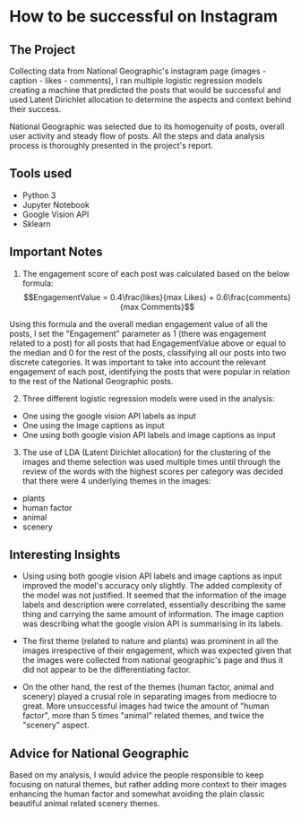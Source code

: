 # How to be successful on Instagram

## The Project

Collecting data from National Geographic's instagram page (images - caption - likes - comments), I ran multiple logistic regression models creating a machine that predicted the posts that would be successful and used Latent Dirichlet allocation to determine the aspects and context behind their success.

National Geographic was selected due to its homogenuity of posts, overall user activity and steady flow of posts. All the steps and data analysis process is thoroughly presented in the project's report.

## Tools used

- Python 3
- Jupyter Notebook
- Google Vision API 
- Sklearn


## Important Notes

1. The engagement score of each post was calculated based on the below formula:
$$EngagementValue = 0.4\frac{likes}{max Likes} + 0.6\frac{comments}{max Comments}$$ 

Using this formula and the overall median engagement value of all the posts, I set the "Engagement" parameter as 1 (there was engagement related to a post) for all posts that had EngagementValue above or equal to the median and 0 for the rest of the posts, classifying all our posts into two discrete categories. It was important to take into account the relevant engagement of each post, identifying the posts that were popular in relation to the rest of the National Geographic posts.

2. Three different logistic regression models were used in the analysis:

- One using the google vision API labels as input
- One using the image captions as input
- One using both google vision API labels and image captions as input

3. The use of LDA (Latent Dirichlet allocation) for the clustering of the images and theme selection was used multiple times until through the review of the words with the highest scores per category was decided that there were 4 underlying themes in the images:

- plants
- human factor
- animal
- scenery

## Interesting Insights

- Using using both google vision API labels and image captions as input improved the model's accuracy only slightly. The added complexity of the model was not justified. It seemed that the information of the image labels and description were correlated, essentially describing the same thing and carrying the same amount of information. The image caption was describing what the google vision API is summarising in its labels.

- The first theme (related to nature and plants) was prominent in all the images irrespective of their engagement, which was expected given that the images were collected from national geographic's page and thus it did not appear to be the differentiating factor.

- On the other hand, the rest of the themes (human factor, animal and scenery) played a crusial role in separating images from mediocre to great. More unsuccessful images had twice the amount of "human factor", more than 5 times "animal" related themes, and twice the "scenery" aspect.

## Advice for National Geographic

Based on my analysis, I would advice the people responsible to keep focusing on natural themes, but rather adding more context to their images enhancing the human factor and somewhat avoiding the plain classic beautiful animal related scenery themes.
